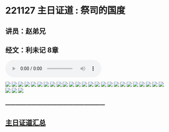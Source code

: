 # 221127 主日证道 :  祭司的国度
## 讲员：赵弟兄
## 经文：利未记 8章
<audio controls src="./221127.mp3"></audio>

![](1.jpg)
![](2.jpg)
![](3.jpg)
![](4.jpg)
![](5.jpg)
![](6.jpg)
![](7.jpg)
![](8.jpg)
![](9.jpg)
![](10.jpg)
![](11.jpg)
![](12.jpg)
![](13.jpg)
![](14.jpg)
![](15.jpg)
![](16.jpg)
![](17.jpg)
![](18.jpg)
![](19.jpg)
![](20.jpg)
![](21.jpg)
![](22.jpg)
![](23.jpg)
![](24.jpg)
![](25.jpg)
![](26.jpg)
![](27.jpg)
![](28.jpg)


### ———————————————————

## [主日证道汇总](https://nccchurch.github.io/Sermons/)

